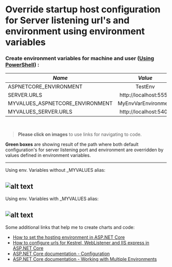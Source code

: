 # Override startup host configuration for Server listening url's and environment using environment variables

### Create environment variables for machine and user ([Using PowerShell](https://technet.microsoft.com/en-us/library/ff730964.aspx)) :

| *Name*                          | *Value*               |
| ------------------------------- |:---------------------:|
| ASPNETCORE_ENVIRONMENT          | TestEnv               |
| SERVER.URLS                     | http://localhost:5550 |
| MYVALUES_ASPNETCORE_ENVIRONMENT | MyEnvVarEnvironment   |
| MYVALUES_SERVER.URLS            | http://localhost:5400 |
</br>

>**Please click on images** to use links for navigating to code.

**Green boxes** are showing result of the path where both default configuration's for server listening port and environment are overridden by values defined in environment variables.

---
Using env. Variables without _MYVALUES alias:

![alt text](https://cdn.rawgit.com/AMatijevic/AspNetCore1.0_WorkOut/SetupServerUrlsAndDefaultEnvironment/CustomHostSetup/src/ServerUrlsAndEnvironment/Charts/Chart1.svg)
---
Using env. Variables with _MYVALUES alias:

![alt text](https://cdn.rawgit.com/AMatijevic/AspNetCore1.0_WorkOut/SetupServerUrlsAndDefaultEnvironment/CustomHostSetup/src/ServerUrlsAndEnvironment/Charts/Chart2.svg)
---
Some additional links that help me to create charts and code:

* [How to set the hosting environment in ASP.NET Core](http://andrewlock.net/how-to-set-the-hosting-environment-in-asp-net-core/)
* [How to configure urls for Kestrel, WebListener and IIS express in ASP.NET Core](http://andrewlock.net/configuring-urls-with-kestrel-iis-and-iis-express-with-asp-net-core/)
* [ASP.NET Core documentation - Configuration](https://docs.microsoft.com/en-us/aspnet/core/fundamentals/configuration)
* [ASP.NET Core documentation - Working with Multiple Environments](https://docs.microsoft.com/en-us/aspnet/core/fundamentals/environments)
